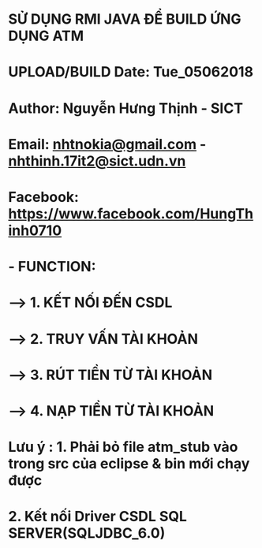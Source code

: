 # SỬ DỤNG RMI JAVA ĐỂ BUILD ỨNG DỤNG ATM
# UPLOAD/BUILD Date: Tue_05062018
# Author: Nguyễn Hưng Thịnh - SICT 
# Email: nhtnokia@gmail.com - nhthinh.17it2@sict.udn.vn
# Facebook: https://www.facebook.com/HungThinh0710
# - FUNCTION:
# --> 1. KẾT NỐI ĐẾN CSDL
# --> 2. TRUY VẤN TÀI KHOẢN
# --> 3. RÚT TIỀN TỪ TÀI KHOẢN
# --> 4. NẠP TIỀN TỪ TÀI KHOẢN
# Lưu ý : 1. Phải bỏ file atm_stub vào trong src của eclipse & bin mới chạy được
# 2. Kết nối Driver CSDL SQL SERVER(SQLJDBC_6.0)
